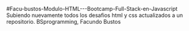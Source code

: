 #Facu-bustos-Modulo-HTML---Bootcamp-Full-Stack-en-Javascript
Subiendo nuevamente todos los desafios html y css actualizados a un repositorio. BSprogramming, Facundo Bustos
